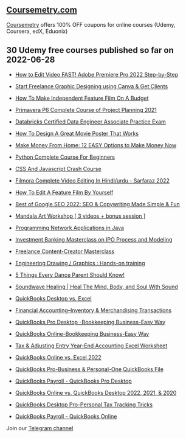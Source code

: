 ## [**Coursemetry.com**](https://coursemetry.com/)

[Coursemetry](https://coursemetry.com/) offers 100% OFF coupons for online courses (Udemy, Coursera, edX, Eduonix)

## **30 Udemy free courses published so far on 2022-06-28**

* [How to Edit Video FAST! Adobe Premiere Pro 2022 Step-by-Step](https://coursemetry.com/how-to-edit-video-fast-adobe-premiere-pro-2022-step-by-step/)

* [Start Freelance Graphic Designing using Canva & Get Clients](https://coursemetry.com/start-freelance-graphic-designing-using-canva-get-clients/)

* [How To Make Independent Feature Film On A Budget](https://coursemetry.com/how-to-make-independent-feature-film-on-a-budget/)

* [Primavera P6 Complete Course of Project Planning 2021](https://coursemetry.com/primavera-p6-complete-course-of-project-planning-2021/)

* [Databricks Certified Data Engineer Associate Practice Exam](https://coursemetry.com/databricks-certified-data-engineer-associate-practice-exam/)

* [How To Design A Great Movie Poster That Works](https://coursemetry.com/how-to-design-a-great-movie-poster-that-works/)

* [Make Money From Home: 12 EASY Options to Make Money Now](https://coursemetry.com/make-money-from-home-12-easy-options-to-make-money-now/)

* [Python Complete Course For Beginners](https://coursemetry.com/python-complete-course-for-beginners/)

* [CSS And Javascript Crash Course](https://coursemetry.com/css-and-javascript-crash-course/)

* [Filmora Complete Video Editing In Hindi/urdu - Sarfaraz 2022](https://coursemetry.com/filmora-complete-video-editing-in-hindi-urdu-sarfaraz-2022/)

* [How To Edit A Feature Film By Yourself](https://coursemetry.com/how-to-edit-a-feature-film-by-yourself/)

* [Best of Google SEO 2022: SEO & Copywriting Made Simple & Fun](https://coursemetry.com/best-of-google-seo-2022-seo-copywriting-made-simple-fun/)

* [Mandala Art Workshop [ 3 videos + bonus session ]](https://coursemetry.com/mandala-art-workshop-3-videos-bonus-session/)

* [Programming Network Applications in Java](https://coursemetry.com/programming-network-applications-in-java/)

* [Investment Banking Masterclass on IPO Process and Modeling](https://coursemetry.com/investment-banking-masterclass-on-ipo-process-and-modeling/)

* [Freelance Content-Creator Masterclass](https://coursemetry.com/freelance-content-creator-masterclass/)

* [Engineering Drawing / Graphics : Hands-on training](https://coursemetry.com/engineering-drawing-graphics-hands-on-training/)

* [5 Things Every Dance Parent Should Know!](https://coursemetry.com/5-things-every-dance-parent-should-know/)

* [Soundwave Healing | Heal The Mind, Body, and Soul With Sound](https://coursemetry.com/soundwave-healing-heal-the-mind-body-and-soul-with-sound/)

* [QuickBooks Desktop vs. Excel](https://coursemetry.com/quickbooks-desktop-vs-excel/)

* [Financial Accounting–Inventory & Merchandising Transactions](https://coursemetry.com/financial-accounting-inventory-merchandising-transactions/)

* [QuickBooks Pro Desktop -Bookkeeping Business-Easy Way](https://coursemetry.com/quickbooks-pro-desktop-bookkeeping-business-easy-way/)

* [QuickBooks Online-Bookkeeping Business-Easy Way](https://coursemetry.com/quickbooks-online-bookkeeping-business-easy-way/)

* [Tax & Adjusting Entry Year-End Accounting Excel Worksheet](https://coursemetry.com/tax-adjusting-entry-year-end-accounting-excel-worksheet/)

* [QuickBooks Online vs. Excel 2022](https://coursemetry.com/quickbooks-online-vs-excel-2022/)

* [QuickBooks Pro-Business & Personal-One QuickBooks File](https://coursemetry.com/quickbooks-pro-business-personal-one-quickbooks-file/)

* [QuickBooks Payroll - QuickBooks Pro Desktop](https://coursemetry.com/quickbooks-payroll-quickbooks-pro-desktop/)

* [QuickBooks Online vs. QuickBooks Desktop 2022, 2021, & 2020](https://coursemetry.com/quickbooks-online-vs-quickbooks-desktop-2022-2021-2020/)

* [QuickBooks Desktop Pro-Personal Tax Tracking Tricks](https://coursemetry.com/quickbooks-desktop-pro-personal-tax-tracking-tricks/)

* [QuickBooks Payroll - QuickBooks Online](https://coursemetry.com/quickbooks-payroll-quickbooks-online/)


Join our [Telegram channel](https://t.me/coursemetry)